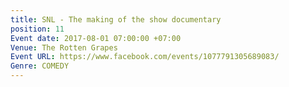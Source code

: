 ```yaml
---
title: SNL - The making of the show documentary
position: 11
Event date: 2017-08-01 07:00:00 +07:00
Venue: The Rotten Grapes
Event URL: https://www.facebook.com/events/1077791305689083/
Genre: COMEDY
---
```


